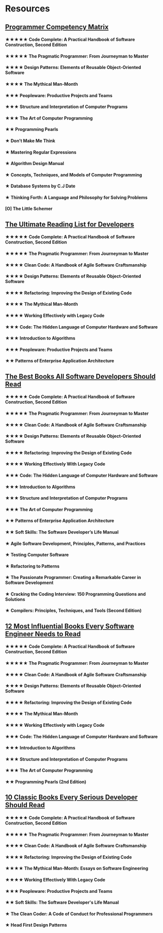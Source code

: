 # Resources

## [Programmer Competency Matrix](http://sijinjoseph.com/programmer-competency-matrix/)
#### ★★★★★ Code Complete: A Practical Handbook of Software Construction, Second Edition
#### ★★★★★ The Pragmatic Programmer: From Journeyman to Master
#### ★★★★ Design Patterns: Elements of Reusable Object-Oriented Software
#### ★★★★ The Mythical Man-Month
#### ★★★ Peopleware: Productive Projects and Teams
#### ★★★ Structure and Interpretation of Computer Programs
#### ★★★ The Art of Computer Programming
#### ★★ Programming Pearls
#### ★ Don’t Make Me Think
#### ★ Mastering Regular Expressions
#### ★ Algorithm Design Manual
#### ★ Concepts, Techniques, and Models of Computer Programming
#### ★ Database Systems by C.J Date
#### ★ Thinking Forth: A Language and Philosophy for Solving Problems
#### [O] The Little Schemer

## [The Ultimate Reading List for Developers](https://medium.com/@YogevSitton/the-ultimate-reading-list-for-developers-e96c832d9687)
#### ★★★★★ Code Complete: A Practical Handbook of Software Construction, Second Edition
#### ★★★★★ The Pragmatic Programmer: From Journeyman to Master
#### ★★★★ Clean Code: A Handbook of Agile Software Craftsmanship
#### ★★★★ Design Patterns: Elements of Reusable Object-Oriented Software
#### ★★★★ Refactoring: Improving the Design of Existing Code
#### ★★★★ The Mythical Man-Month
#### ★★★★ Working Effectively with Legacy Code
#### ★★★ Code: The Hidden Language of Computer Hardware and Software
#### ★★★ Introduction to Algorithms
#### ★★★ Peopleware: Productive Projects and Teams
#### ★★ Patterns of Enterprise Application Architecture

## [The Best Books All Software Developers Should Read](https://simpleprogrammer.com/best-books-software-developers/)
#### ★★★★★ Code Complete: A Practical Handbook of Software Construction, Second Edition
#### ★★★★★ The Pragmatic Programmer: From Journeyman to Master
#### ★★★★ Clean Code: A Handbook of Agile Software Craftsmanship
#### ★★★★ Design Patterns: Elements of Reusable Object-Oriented Software
#### ★★★★ Refactoring: Improving the Design of Existing Code
#### ★★★★ Working Effectively With Legacy Code
#### ★★★ Code: The Hidden Language of Computer Hardware and Software
#### ★★★ Introduction to Algorithms
#### ★★★ Structure and Interpretation of Computer Programs
#### ★★★ The Art of Computer Programming
#### ★★ Patterns of Enterprise Application Architecture
#### ★★ Soft Skills: The Software Developer’s Life Manual
#### ★ Agile Software Development, Principles, Patterns, and Practices
#### ★ Testing Computer Software
#### ★ Refactoring to Patterns
#### ★ The Passionate Programmer: Creating a Remarkable Career in Software Development
#### ★ Cracking the Coding Interview: 150 Programming Questions and Solutions
#### ★ Compilers: Principles, Techniques, and Tools (Second Edition)

## [12 Most Influential Books Every Software Engineer Needs to Read](https://jasonroell.com/2015/03/16/12-most-infuential-books-every-software-engineer-needs-to-read/)
#### ★★★★★ Code Complete: A Practical Handbook of Software Construction, Second Edition
#### ★★★★★ The Pragmatic Programmer: From Journeyman to Master
#### ★★★★ Clean Code: A Handbook of Agile Software Craftsmanship
#### ★★★★ Design Patterns: Elements of Reusable Object-Oriented Software
#### ★★★★ Refactoring: Improving the Design of Existing Code
#### ★★★★ The Mythical Man-Month
#### ★★★★ Working Effectively with Legacy Code
#### ★★★ Code: The Hidden Language of Computer Hardware and Software
#### ★★★ Introduction to Algorithms
#### ★★★ Structure and Interpretation of Computer Programs
#### ★★★ The Art of Computer Programming
#### ★★ Programming Pearls (2nd Edition)

## [10 Classic Books Every Serious Developer Should Read](https://dzone.com/articles/must-read-book-list-for-programmers) 
#### ★★★★★ Code Complete: A Practical Handbook of Software Construction, Second Edition
#### ★★★★★ The Pragmatic Programmer: From Journeyman to Master
#### ★★★★ Clean Code: A Handbook of Agile Software Craftsmanship
#### ★★★★ Refactoring: Improving the Design of Existing Code
#### ★★★★ The Mythical Man-Month: Essays on Software Engineering
#### ★★★★ Working Effectively With Legacy Code
#### ★★★ Peopleware: Productive Projects and Teams
#### ★★ Soft Skills: The Software Developer's Life Manual
#### ★ The Clean Coder: A Code of Conduct for Professional Programmers
#### ★ Head First Design Patterns
